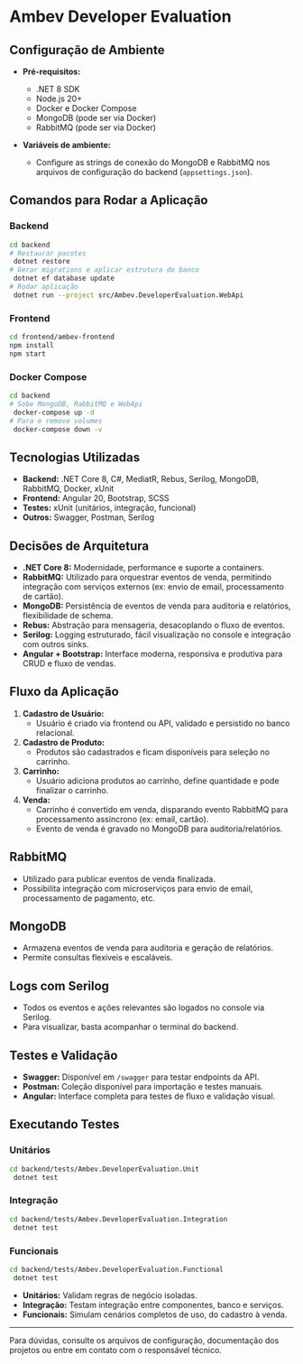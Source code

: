 # Ambev Developer Evaluation

## Configuração de Ambiente

- **Pré-requisitos:**
  - .NET 8 SDK
  - Node.js 20+
  - Docker e Docker Compose
  - MongoDB (pode ser via Docker)
  - RabbitMQ (pode ser via Docker)

- **Variáveis de ambiente:**
  - Configure as strings de conexão do MongoDB e RabbitMQ nos arquivos de configuração do backend (`appsettings.json`).

## Comandos para Rodar a Aplicação

### Backend
```sh
cd backend
# Restaurar pacotes
 dotnet restore
# Gerar migrations e aplicar estrutura do banco
 dotnet ef database update
# Rodar aplicação
 dotnet run --project src/Ambev.DeveloperEvaluation.WebApi
```

### Frontend
```sh
cd frontend/ambev-frontend
npm install
npm start
```

### Docker Compose
```sh
cd backend
# Sobe MongoDB, RabbitMQ e WebApi
 docker-compose up -d
# Para e remove volumes
 docker-compose down -v
```

## Tecnologias Utilizadas
- **Backend:** .NET Core 8, C#, MediatR, Rebus, Serilog, MongoDB, RabbitMQ, Docker, xUnit
- **Frontend:** Angular 20, Bootstrap, SCSS
- **Testes:** xUnit (unitários, integração, funcional)
- **Outros:** Swagger, Postman, Serilog

## Decisões de Arquitetura
- **.NET Core 8:** Modernidade, performance e suporte a containers.
- **RabbitMQ:** Utilizado para orquestrar eventos de venda, permitindo integração com serviços externos (ex: envio de email, processamento de cartão).
- **MongoDB:** Persistência de eventos de venda para auditoria e relatórios, flexibilidade de schema.
- **Rebus:** Abstração para mensageria, desacoplando o fluxo de eventos.
- **Serilog:** Logging estruturado, fácil visualização no console e integração com outros sinks.
- **Angular + Bootstrap:** Interface moderna, responsiva e produtiva para CRUD e fluxo de vendas.

## Fluxo da Aplicação
1. **Cadastro de Usuário:**
   - Usuário é criado via frontend ou API, validado e persistido no banco relacional.
2. **Cadastro de Produto:**
   - Produtos são cadastrados e ficam disponíveis para seleção no carrinho.
3. **Carrinho:**
   - Usuário adiciona produtos ao carrinho, define quantidade e pode finalizar o carrinho.
4. **Venda:**
   - Carrinho é convertido em venda, disparando evento RabbitMQ para processamento assíncrono (ex: email, cartão).
   - Evento de venda é gravado no MongoDB para auditoria/relatórios.

## RabbitMQ
- Utilizado para publicar eventos de venda finalizada.
- Possibilita integração com microserviços para envio de email, processamento de pagamento, etc.

## MongoDB
- Armazena eventos de venda para auditoria e geração de relatórios.
- Permite consultas flexíveis e escaláveis.

## Logs com Serilog
- Todos os eventos e ações relevantes são logados no console via Serilog.
- Para visualizar, basta acompanhar o terminal do backend.

## Testes e Validação
- **Swagger:** Disponível em `/swagger` para testar endpoints da API.
- **Postman:** Coleção disponível para importação e testes manuais.
- **Angular:** Interface completa para testes de fluxo e validação visual.

## Executando Testes
### Unitários
```sh
cd backend/tests/Ambev.DeveloperEvaluation.Unit
 dotnet test
```
### Integração
```sh
cd backend/tests/Ambev.DeveloperEvaluation.Integration
 dotnet test
```
### Funcionais
```sh
cd backend/tests/Ambev.DeveloperEvaluation.Functional
 dotnet test
```

- **Unitários:** Validam regras de negócio isoladas.
- **Integração:** Testam integração entre componentes, banco e serviços.
- **Funcionais:** Simulam cenários completos de uso, do cadastro à venda.

---

Para dúvidas, consulte os arquivos de configuração, documentação dos projetos ou entre em contato com o responsável técnico.
